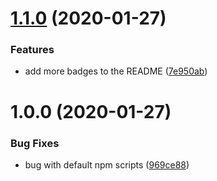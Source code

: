 # [1.1.0](https://github.com/peerigon/scriptlint/compare/v1.0.0...v1.1.0) (2020-01-27)


### Features

* add more badges to the README ([7e950ab](https://github.com/peerigon/scriptlint/commit/7e950ab))

# 1.0.0 (2020-01-27)


### Bug Fixes

* bug with default npm scripts ([969ce88](https://github.com/peerigon/scriptlint/commit/969ce88))
